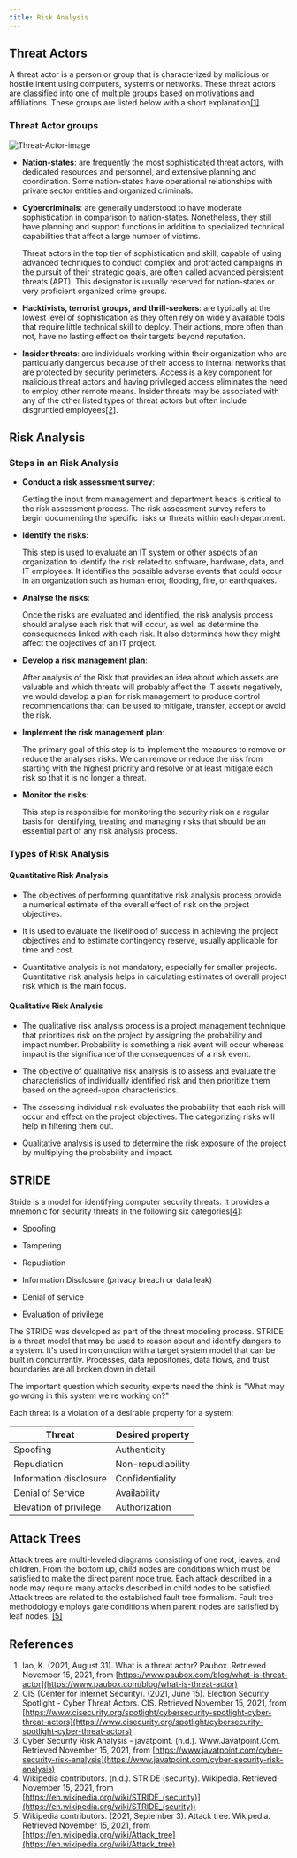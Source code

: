 ```yaml
---
title: Risk Analysis
---
```


## Threat Actors

A threat actor is a person or group that is characterized by malicious or hostile intent using computers, systems or networks. These threat actors are classified into one of multiple groups based on motivations and affiliations. These groups are listed below with a short explanation[[1]](#references).

### Threat Actor groups

![Threat-Actor-image](/image/article_img/threat_actor_motivations.webp 'Multiple different threat actors visualized')

* **Nation-states**:
    are frequently the most sophisticated threat actors, with dedicated resources and personnel, and extensive planning and coordination. Some nation-states have operational relationships with private sector entities and organized criminals.

* **Cybercriminals**:
  are generally understood to have moderate sophistication in comparison to nation-states. Nonetheless, they still have planning and support functions in addition to specialized technical capabilities that affect a large number of victims.
  
  Threat actors in the top tier of sophistication and skill, capable of using advanced techniques to conduct complex and protracted campaigns in the pursuit of their strategic goals, are often called advanced persistent threats (APT). This designator is usually reserved for nation-states or very proficient organized crime groups.

* **Hacktivists, terrorist groups, and thrill-seekers**:
  are typically at the lowest level of sophistication as they often rely on widely available tools that require little technical skill to deploy. Their actions, more often than not, have no lasting effect on their targets beyond reputation.

* **Insider threats**:
  are individuals working within their organization who are particularly dangerous because of their access to internal networks that are protected by security perimeters. Access is a key component for malicious threat actors and having privileged access eliminates the need to employ other remote means. Insider threats may be associated with any of the other listed types of threat actors but often include disgruntled employees[[2]](#references).

## Risk Analysis

### Steps in an Risk Analysis

* **Conduct a risk assessment survey**:
  
  Getting the input from management and department heads is critical to the risk assessment process. The risk assessment survey refers to begin documenting the specific risks or threats within each department.

* **Identify the risks**:
  
  This step is used to evaluate an IT system or other aspects of an organization to identify the risk related to software, hardware, data, and IT employees. It identifies the possible adverse events that could occur in an organization such as human error, flooding, fire, or earthquakes.

* **Analyse the risks**:
  
  Once the risks are evaluated and identified, the risk analysis process should analyse each risk that will occur, as well as determine the consequences linked with each risk. It also determines how they might affect the objectives of an IT project.

* **Develop a risk management plan**:
  
  After analysis of the Risk that provides an idea about which assets are valuable and which threats will probably affect the IT assets negatively, we would develop a plan for risk management to produce control recommendations that can be used to mitigate, transfer, accept or avoid the risk.

* **Implement the risk management plan**:
  
  The primary goal of this step is to implement the measures to remove or reduce the analyses risks. We can remove or reduce the risk from starting with the highest priority and resolve or at least mitigate each risk so that it is no longer a threat.

* **Monitor the risks**:
  
  This step is responsible for monitoring the security risk on a regular basis for identifying, treating and managing risks that should be an essential part of any risk analysis process.

### Types of Risk Analysis

#### Quantitative Risk Analysis

* The objectives of performing quantitative risk analysis process provide a numerical estimate of the overall effect of risk on the project objectives.

* It is used to evaluate the likelihood of success in achieving the project objectives and to estimate contingency reserve, usually applicable for time and cost.

* Quantitative analysis is not mandatory, especially for smaller projects. Quantitative risk analysis helps in calculating estimates of overall project risk which is the main focus.

#### Qualitative Risk Analysis

* The qualitative risk analysis process is a project management technique that prioritizes risk on the project by assigning the probability and impact number. Probability is something a risk event will occur whereas impact is the significance of the consequences of a risk event.

* The objective of qualitative risk analysis is to assess and evaluate the characteristics of individually identified risk and then prioritize them based on the agreed-upon characteristics.

* The assessing individual risk evaluates the probability that each risk will occur and effect on the project objectives. The categorizing risks will help in filtering them out.

* Qualitative analysis is used to determine the risk exposure of the project by multiplying the probability and impact.

## STRIDE

Stride is a model for identifying computer security threats. It provides a mnemonic for security threats in the following six categories[[4]](#references):

* Spoofing

* Tampering

* Repudiation

* Information Disclosure (privacy breach or data leak)

* Denial of service

* Evaluation of privilege

The STRIDE was developed as part of the threat modeling process. STRIDE is a threat model that may be used to reason about and identify dangers to a system. It's used in conjunction with a target system model that can be built in concurrently. Processes, data repositories, data flows, and trust boundaries are all broken down in detail.

The important question which security experts need the think is "What may go wrong in this system we're working on?"

Each threat is a violation of a desirable property for a system:

| Threat                 | Desired property  |
| ---------------------- | ----------------- |
| Spoofing               | Authenticity      |
| Repudiation            | Non-repudiability |
| Information disclosure | Confidentiality   |
| Denial of Service      | Availability      |
| Elevation of privilege | Authorization     |

## Attack Trees

Attack trees are multi-leveled diagrams consisting of one root, leaves, and children. From the bottom up, child nodes are conditions which must be satisfied to make the direct parent node true. Each attack described in a node may require many attacks described in child nodes to be satisfied. Attack trees are related to the established fault tree formalism. Fault tree methodology employs  gate conditions when parent nodes are satisfied by leaf nodes. [[5]](#references)

## References

1. Iao, K. (2021, August 31). What is a threat actor? Paubox. Retrieved November 15, 2021, from [https://www.paubox.com/blog/what-is-threat-actor](https://www.paubox.com/blog/what-is-threat-actor)
2. CIS (Center for Internet Security). (2021, June 15). Election Security Spotlight - Cyber Threat Actors. CIS. Retrieved November 15, 2021, from [https://www.cisecurity.org/spotlight/cybersecurity-spotlight-cyber-threat-actors](https://www.cisecurity.org/spotlight/cybersecurity-spotlight-cyber-threat-actors)
3. Cyber Security Risk Analysis - javatpoint. (n.d.). Www.Javatpoint.Com. Retrieved November 15, 2021, from [https://www.javatpoint.com/cyber-security-risk-analysis](https://www.javatpoint.com/cyber-security-risk-analysis)
4. Wikipedia contributors. (n.d.). STRIDE (security). Wikipedia. Retrieved November 15, 2021, from [https://en.wikipedia.org/wiki/STRIDE_(security)](https://en.wikipedia.org/wiki/STRIDE_(seurity))
5. Wikipedia contributors. (2021, September 3). Attack tree. Wikipedia. Retrieved November 15, 2021, from [https://en.wikipedia.org/wiki/Attack_tree](https://en.wikipedia.org/wiki/Attack_tree)
